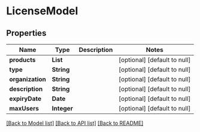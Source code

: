 # LicenseModel
## Properties

| Name | Type | Description | Notes |
|------------ | ------------- | ------------- | -------------|
| **products** | **List** |  | [optional] [default to null] |
| **type** | **String** |  | [optional] [default to null] |
| **organization** | **String** |  | [optional] [default to null] |
| **description** | **String** |  | [optional] [default to null] |
| **expiryDate** | **Date** |  | [optional] [default to null] |
| **maxUsers** | **Integer** |  | [optional] [default to null] |

[[Back to Model list]](../README.md#documentation-for-models) [[Back to API list]](../README.md#documentation-for-api-endpoints) [[Back to README]](../README.md)

